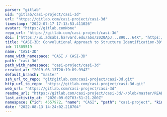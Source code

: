 ```yaml
---
parser: "gitlab"
uid: "gitlab/casi-project/casi-3d"
url: "https://gitlab.com/casi-project/casi-3d"
timestamp: "2022-07-17 17:13:53.411026"
avatar: "https://gitlab.comNone"
repo_url: "https://gitlab.com/casi-project/casi-3d"
doi: ["https://ui.adsabs.harvard.edu/abs/2020ApJ...890...64X", "https://ui.adsabs.harvard.edu/abs/2020ascl.soft09005X/abstract"]
title: "CASI-3D: Convolutional Approach to Structure Identification-3D"
id: 11305519
name: "CASI-3D"
name_with_namespace: "CASI / CASI-3D"
path: "casi-3d"
path_with_namespace: "casi-project/casi-3d"
created_at: "2019-03-13T20:19:09.994Z"
default_branch: "master"
ssh_url_to_repo: "git@gitlab.com:casi-project/casi-3d.git"
http_url_to_repo: "https://gitlab.com/casi-project/casi-3d.git"
web_url: "https://gitlab.com/casi-project/casi-3d"
readme_url: "https://gitlab.com/casi-project/casi-3d/-/blob/master/README.md"
last_activity_at: "2020-09-02T03:51:21.200Z"
namespace: {"id": 4557972, "name": "CASI", "path": "casi-project", "kind": "group", "full_path": "casi-project", "parent_id": null, "avatar_url": null, "web_url": "https://gitlab.com/groups/casi-project"}
date: "2022-08-13 14:24:02.218704"
---
```

